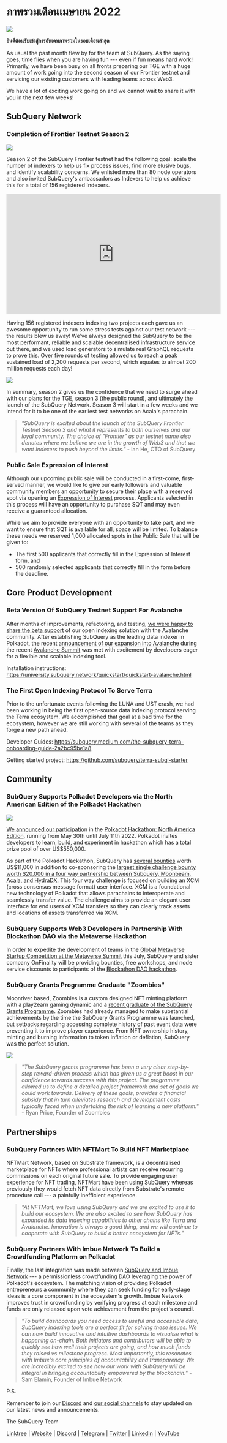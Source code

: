 # ภาพรวมเดือนเมษายน 2022

![](https://miro.medium.com/max/1400/1*tu7IdXLFxyPD7810ZPKc6Q.png)

**ยินดีต้อนรับเข้าสู่การอัพเดทภาพรวมในรอบเดือนล่าสุด**

As usual the past month flew by for the team at SubQuery. As the saying goes, time flies when you are having fun --- even if fun means hard work! Primarily, we have been busy on all fronts preparing our TGE with a huge amount of work going into the second season of our Frontier testnet and servicing our existing customers with leading teams across Web3.

We have a lot of exciting work going on and we cannot wait to share it with you in the next few weeks!

## SubQuery Network

### Completion of Frontier Testnet Season 2

![](https://miro.medium.com/max/1400/0*yklvP8Bl1nG2HEsI)

Season 2 of the SubQuery Frontier testnet had the following goal: scale the number of indexers to help us fix process issues, find more elusive bugs, and identify scalability concerns. We enlisted more than 80 node operators and also invited SubQuery's ambassadors as Indexers to help us achieve this for a total of 156 registered Indexers.

<iframe width="560" height="315" src="https://www.youtube.com/embed/6fBqDRcedIU" title="YouTube video player" frameborder="0" allow="accelerometer; autoplay; clipboard-write; encrypted-media; gyroscope; picture-in-picture" allowfullscreen></iframe>

Having 156 registered indexers indexing two projects each gave us an awesome opportunity to run some stress tests against our test network --- the results blew us away! We've always designed the SubQuery to be the most performant, reliable and scalable decentralised infrastructure service out there, and we used load generators to simulate real GraphQL requests to prove this. Over five rounds of testing allowed us to reach a peak sustained load of 2,200 requests per second, which equates to almost 200 million requests each day!

![](https://miro.medium.com/max/1400/1*tbjBhu9ZIlPObx0FCTURAw.png)

In summary, season 2 gives us the confidence that we need to surge ahead with our plans for the TGE, season 3 (the public round), and ultimately the launch of the SubQuery Network. Season 3 will start in a few weeks and we intend for it to be one of the earliest test networks on Acala's parachain.

> _"SubQuery is excited about the launch of the SubQuery Frontier Testnet Season 3 and what it represents to both ourselves and our loyal community. The choice of "Frontier" as our testnet name also denotes where we believe we are in the growth of Web3 and that we want Indexers to push beyond the limits."_ - Ian He, CTO of SubQuery

### Public Sale Expression of Interest

Although our upcoming public sale will be conducted in a first-come, first-served manner, we would like to give our early followers and valuable community members an opportunity to secure their place with a reserved spot via opening an [Expression of Interest](https://subquery.medium.com/subquery-opens-an-expression-of-interest-for-its-public-sale-d3f0e99f9252) process. Applicants selected in this process will have an opportunity to purchase SQT and may even receive a guaranteed allocation.

While we aim to provide everyone with an opportunity to take part, and we want to ensure that SQT is available for all, space will be limited. To balance these needs we reserved 1,000 allocated spots in the Public Sale that will be given to:

- The first 500 applicants that correctly fill in the Expression of Interest form, and
- 500 randomly selected applicants that correctly fill in the form before the deadline.

## Core Product Development

### Beta Version Of SubQuery Testnet Support For Avalanche

After months of improvements, refactoring, and testing, [we were happy to share the beta support](https://subquery.medium.com/beta-of-subquery-support-released-for-avalanche-23bc442a7d4e) of our open indexing solution with the Avalanche community. After establishing SubQuery as the leading data indexer in Polkadot, the recent [announcement of our expansion into Avalanche](https://subquery.medium.com/subquery-expands-its-data-indexing-solution-to-support-avalanche-53449b6ebc7b) during the recent [Avalanche Summit](https://www.avalanchesummit.com/agenda) was met with excitement by developers eager for a flexible and scalable indexing tool.

Installation instructions: <https://university.subquery.network/quickstart/quickstart-avalanche.html>

### The First Open Indexing Protocol To Serve Terra

Prior to the unfortunate events following the LUNA and UST crash, we had been working in being the first open-source data indexing protocol serving the Terra ecosystem. We accomplished that goal at a bad time for the ecosystem, however we are still working with several of the teams as they forge a new path ahead.

Developer Guides: <https://subquery.medium.com/the-subquery-terra-onboarding-guide-2a2bc95be1a8>

Getting started project: <https://github.com/subquery/terra-subql-starter>

## Community

### SubQuery Supports Polkadot Developers via the North American Edition of the Polkadot Hackathon

![](https://miro.medium.com/max/1400/1*5CbZyTXma7u-Q9SBCZxFKg.jpeg)

[We announced our participatio](https://subquery.medium.com/subquery-sponsors-the-north-american-edition-of-the-polkadot-hackathon-1bbb4a48c384)n in the [Polkadot Hackathon: North America Edition](https://go.polkadotglobalseries.com/Subquery-Network), running from May 30th until July 11th 2022. Polkadot invites developers to learn, build, and experiment in hackathon which has a total prize pool of over US$550,000.

As part of the Polkadot Hackathon, SubQuery has [several bounties](https://go.polkadotglobalseries.com/Subquery-Network) worth US$11,000 in addition to co-sponsoring the [largest single challenge bounty worth $20,000 in a four way partnership between Subquery, Moonbeam, Acala, and HydraDX](https://github.com/subquery/grants/issues/26). This four way challenge is focused on building an XCM (cross consensus message format) user interface. XCM is a foundational new technology of Polkadot that allows parachains to interoperate and seamlessly transfer value. The challenge aims to provide an elegant user interface for end users of XCM transfers so they can clearly track assets and locations of assets transferred via XCM.

### SubQuery Supports Web3 Developers in Partnership With Blockathon DAO via the Metaverse Hackathon

In order to expedite the development of teams in the [Global Metaverse Startup Competition at the Metaverse Summit](https://www.metaverse-summit.org/) this July, SubQuery and sister company OnFinality will be providing bounties, free workshops, and node service discounts to participants of the [Blockathon DAO hackathon](https://subquery.medium.com/subquery-partners-with-blockathon-daos-metaverse-hackathon-d92c24170097).

### SubQuery Grants Programme Graduate "Zoombies"

Moonriver based, Zoombies is a custom designed NFT minting platform with a play2earn gaming dynamic and a [recent graduate of the SubQuery Grants Programme](https://subquery.medium.com/subquery-grants-programme-celebrate-another-graduate-zoombies-62a6dac06238). Zoombies had already managed to make substantial achievements by the time the SubQuery Grants Programme was launched, but setbacks regarding accessing complete history of past event data were preventing it to improve player experience. From NFT ownership history, minting and burning information to token inflation or deflation, SubQuery was the perfect solution.

![](https://miro.medium.com/max/1392/1*TSJoD3dHAm3EX5Tel-fwow.png)

> _"The SubQuery grants programme has been a very clear step-by-step reward-driven process which has given us a great boost in our confidence towards success with this project. The programme allowed us to define a detailed project framework and set of goals we could work towards. Delivery of these goals, provides a financial subsidy that in turn alleviates research and development costs typically faced when undertaking the risk of learning a new platform."_ - Ryan Price, Founder of Zoombies

## Partnerships

### SubQuery Partners With NFTMart To Build NFT Marketplace

NFTMart Network, based on Substrate framework, is a decentralised marketplace for NFTs where professional artists can receive recurring commissions on each original future sale. To provide engaging user experience for NFT trading, NFTMart have been using SubQuery whereas previously they would fetch NFT data directly from Substrate's remote procedure call --- a painfully inefficient experience.

> _"At NFTMart, we love using SubQuery and we are excited to use it to build our ecosystem. We are also excited to see how SubQuery has expanded its data indexing capabilities to other chains like Terra and Avalanche. Innovation is always a good thing, and we will continue to cooperate with SubQuery to build a better ecosystem for NFTs."_

### SubQuery Partners With Imbue Network To Build a Crowdfunding Platform on Polkadot

Finally, the last integration was made between [SubQuery and Imbue Network](https://subquery.medium.com/imbue-network-build-a-crowdfunding-platform-using-subquery-1cca7208fc20) --- a permissionless crowdfunding DAO leveraging the power of Polkadot's ecosystem. The matching vision of providing Polkadot entrepreneurs a community where they can seek funding for early-stage ideas is a core component in the ecosystem's growth. Imbue Network improves trust in crowdfunding by verifying progress at each milestone and funds are only released upon vote achievement from the project's council.

> _"To build dashboards you need access to useful and accessible data, SubQuery indexing tools are a perfect fit for solving these issues. We can now build innovative and intuitive dashboards to visualise what is happening on-chain. Both initiators and contributors will be able to quickly see how well their projects are going, and how much funds they raised vs milestone progress. Most importantly, this resonates with Imbue's core principles of accountability and transparency. We are incredibly excited to see how our work with SubQuery will be integral in bringing accountability empowered by the blockchain."_ - Sam Elamin, Founder of Imbue Network

P.S.

Remember to join our [Discord](https://discord.com/invite/subquery) and [our social channels](https://linktr.ee/subquerynetwork) to stay updated on our latest news and announcements.

The SubQuery Team

[Linktree](https://linktr.ee/subquerynetwork) | [Website](https://subquery.network/) | [Discord](https://discord.com/invite/78zg8aBSMG) | [Telegram](https://t.me/subquerynetwork) | [Twitter](https://twitter.com/subquerynetwork) | [LinkedIn](https://www.linkedin.com/company/subquery) | [YouTube](https://www.youtube.com/channel/UCi1a6NUUjegcLHDFLr7CqLw)
